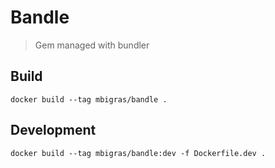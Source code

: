 # Bandle

> Gem managed with bundler

## Build

```
docker build --tag mbigras/bandle .
```

## Development

```
docker build --tag mbigras/bandle:dev -f Dockerfile.dev .
```